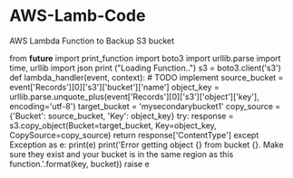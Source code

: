 # AWS-Lamb-Code
AWS Lambda Function to Backup S3 bucket

from __future__ import print_function
import boto3
import urllib.parse
import time, urllib
import json
print ("Loading Function..")
s3 = boto3.client('s3')
def lambda_handler(event, context):
    # TODO implement
    source_bucket = event['Records'][0]['s3']['bucket']['name']
    object_key = urllib.parse.unquote_plus(event['Records'][0]['s3']['object']['key'], encoding='utf-8')
    target_bucket = 'mysecondarybucket1'
    copy_source = {'Bucket': source_bucket, 'Key': object_key}
    try:
        response = s3.copy_object(Bucket=target_bucket, Key=object_key, CopySource=copy_source)
        return response['ContentType']
    except Exception as e:
        print(e)
        print('Error getting object {} from bucket {}. Make sure they exist and your bucket is in the same region as this function.'.format(key, bucket))
        raise e

